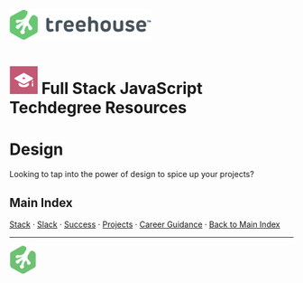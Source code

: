 # ![Treehouse Logo](../repo-imgs/treehouse_and_logo.png "Team Treehouse")

# ![Full Stack JavaScript Techdegree](../repo-imgs/fsjs.png "FSJS") Full Stack JavaScript Techdegree Resources

# Design

Looking to tap into the power of design to spice up your projects?

## Main Index

[Stack](stack.md) ·
[Slack](slack.md) ·
[Success](success.md) ·
[Projects](projects.md) ·
[Career Guidance](career.md) ·
[Back to Main Index](../README.md)



--------

![Treehouse Logo](../repo-imgs/frogprint.png "Team Treehouse")